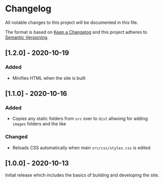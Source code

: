 # Changelog

All notable changes to this project will be documented in this file.
 
The format is based on [Keep a Changelog](http://keepachangelog.com/)
and this project adheres to [Semantic Versioning](http://semver.org/).

## [1.2.0] - 2020-10-19

### Added
- Minifies HTML when the site is built

## [1.1.0] - 2020-10-16

### Added
- Copies any static folders from `src` over to `dist` allwoing for adding `images` folders and the like

### Changed
- Reloads CSS automatically when main `src/css/styles.css` is edited

## [1.0.0] - 2020-10-13

Initial release which includes the basics of building and developing the site.
